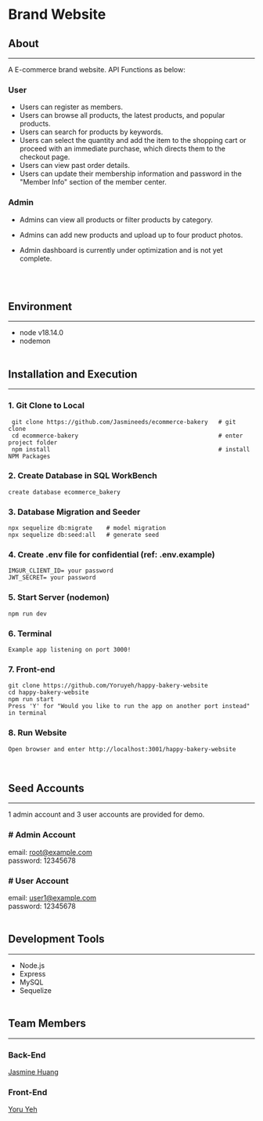 # Brand Website

## About

---

A E-commerce brand website.
API Functions as below:

### User
- Users can register as members.
- Users can browse all products, the latest products, and popular products.
- Users can search for products by keywords.
- Users can select the quantity and add the item to the shopping cart or proceed with an immediate purchase, which directs them to the checkout page.
- Users can view past order details.
- Users can update their membership information and password in the "Member Info" section of the member center.

### Admin
- Admins can view all products or filter products by category.
- Admins can add new products and upload up to four product photos.
- Admin dashboard is currently under optimization and is not yet complete.

  <br><br>


## Environment

---

- node v18.14.0
- nodemon
  <br><br>

## Installation and Execution

---

### 1. Git Clone to Local

```
 git clone https://github.com/Jasmineeds/ecommerce-bakery   # git clone
 cd ecommerce-bakery                                        # enter project folder
 npm install                                                # install NPM Packages
```

### 2. Create Database in SQL WorkBench

```
create database ecommerce_bakery
```

### 3. Database Migration and Seeder

```
npx sequelize db:migrate    # model migration
npx sequelize db:seed:all   # generate seed
```

### 4. Create .env file for confidential (ref: .env.example)

```
IMGUR_CLIENT_ID= your password
JWT_SECRET= your password
```

### 5. Start Server (nodemon)

```
npm run dev
```

### 6. Terminal

```
Example app listening on port 3000!
```

### 7. Front-end

```
git clone https://github.com/Yoruyeh/happy-bakery-website
cd happy-bakery-website
npm run start
Press 'Y' for "Would you like to run the app on another port instead" in terminal
```

### 8. Run Website

```
Open browser and enter http://localhost:3001/happy-bakery-website
```

<br>

## Seed Accounts

---

1 admin account and 3 user accounts are provided for demo.<br>

### # Admin Account

email: root@example.com <br>
password: 12345678 <br>

### # User Account

email: user1@example.com <br>
password: 12345678 <br>
<br>

## Development Tools

---

- Node.js
- Express
- MySQL
- Sequelize
  <br><br>

## Team Members

---

### Back-End

[Jasmine Huang](https://github.com/Jasmineeds)<br>

### Front-End

[Yoru Yeh](https://github.com/Yoruyeh)<br>
